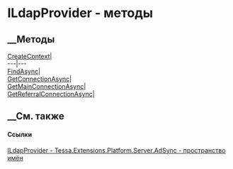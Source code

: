 # ILdapProvider - методы
##  __Методы
[CreateContext](M_Tessa_Extensions_Platform_Server_AdSync_ILdapProvider_CreateContext.htm)|  
---|---  
[FindAsync](M_Tessa_Extensions_Platform_Server_AdSync_ILdapProvider_FindAsync.htm)|  
[GetConnectionAsync](M_Tessa_Extensions_Platform_Server_AdSync_ILdapProvider_GetConnectionAsync.htm)|  
[GetMainConnectionAsync](M_Tessa_Extensions_Platform_Server_AdSync_ILdapProvider_GetMainConnectionAsync.htm)|  
[GetReferralConnectionAsync](M_Tessa_Extensions_Platform_Server_AdSync_ILdapProvider_GetReferralConnectionAsync.htm)|  
## __См. также
#### Ссылки
[ILdapProvider -
](T_Tessa_Extensions_Platform_Server_AdSync_ILdapProvider.htm)
[Tessa.Extensions.Platform.Server.AdSync - пространство
имён](N_Tessa_Extensions_Platform_Server_AdSync.htm)
